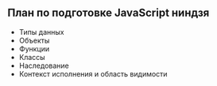 ## План по подготовке JavaScript ниндзя

* Типы данных
* Объекты
* Функции
* Классы
* Наследование
* Контекст исполнения и область видимости
